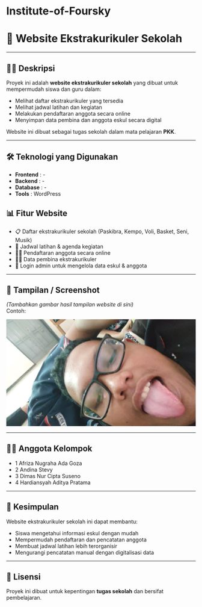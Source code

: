 # Institute-of-Foursky
# 🏫 Website Ekstrakurikuler Sekolah

---

## 👩‍🏫 Deskripsi
Proyek ini adalah **website ekstrakurikuler sekolah** yang dibuat untuk mempermudah siswa dan guru dalam:  
- Melihat daftar ekstrakurikuler yang tersedia  
- Melihat jadwal latihan dan kegiatan  
- Melakukan pendaftaran anggota secara online  
- Menyimpan data pembina dan anggota eskul secara digital  

Website ini dibuat sebagai tugas sekolah dalam mata pelajaran **PKK**.  

---

## 🛠️ Teknologi yang Digunakan
- **Frontend** : -
- **Backend** : - 
- **Database** : -
- **Tools** : WordPress


## 📊 Fitur Website
- 📋 Daftar ekstrakurikuler sekolah (Paskibra, Kempo, Voli, Basket, Seni, Musik)  
- 📅 Jadwal latihan & agenda kegiatan  
- 👩‍🎓 Pendaftaran anggota secara online  
- 🧑‍🏫 Data pembina ekstrakurikuler  
- 🔐 Login admin untuk mengelola data eskul & anggota  

---

## 📸 Tampilan / Screenshot
*(Tambahkan gambar hasil tampilan website di sini)*  
Contoh:  

![Tampilan Website](./tampilan-website.png)
  

---

## 👨‍💻 Anggota Kelompok
- 1 Afriza Nugraha Ada Goza  
- 2 Andina Stevy  
- 3 Dimas Nur Cipta Suseno  
- 4 Hardiansyah Aditya Pratama  

---

## 📌 Kesimpulan
Website ekstrakurikuler sekolah ini dapat membantu:  
- Siswa mengetahui informasi eskul dengan mudah  
- Mempermudah pendaftaran dan pencatatan anggota  
- Membuat jadwal latihan lebih terorganisir  
- Mengurangi pencatatan manual dengan digitalisasi data  

---

## 📄 Lisensi
Proyek ini dibuat untuk kepentingan **tugas sekolah** dan bersifat pembelajaran.
